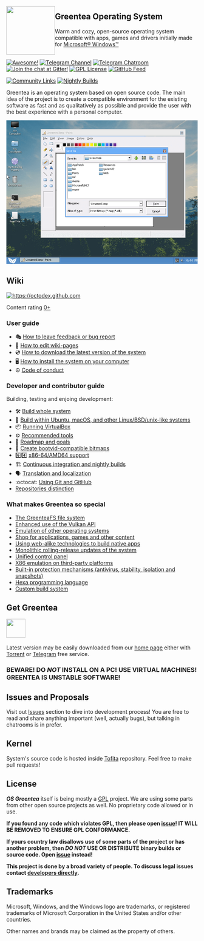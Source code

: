 [<img align="left" width="128px" height="128px" src="https://avatars0.githubusercontent.com/u/19654552" />](https://greenteaos.github.io)

## Greentea Operating System

Warm and cozy, open-source operating system compatible with apps, games and drivers initially made for [Microsoft® Windows™](https://en.wikipedia.org/wiki/Microsoft_Windows)
<br/><br/>

[![Awesome!](https://cdn.rawgit.com/sindresorhus/awesome/d7305f38d29fed78fa85652e3a63e154dd8e8829/media/badge.svg)](https://github.com/GreenteaOS/Tofita)
[![Telegram Channel](https://img.shields.io/badge/Telegram-Greentea%20NEWS-blue.svg)](https://telegram.me/greenteaos_news)
[![Telegram Chatroom](https://img.shields.io/badge/Telegram-Greentea%20ENG-blue.svg)](https://telegram.me/greenteaos)
[![Join the chat at Gitter!](https://img.shields.io/badge/Gitter-Join%20Chat-47B192.svg)](https://gitter.im/GreenteaOS/Lobby)
[![GPL License](https://img.shields.io/badge/License-GNU%20LGPLv3-green.svg?style=flat)](https://github.com/GreenteaOS/Greentea#license)
[![GitHub Feed](https://img.shields.io/badge/GitHub-Feed-0f9d58.svg?style=flat)](https://t.me/greenteaos_github)

[![Community Links](https://img.shields.io/badge/Community-Links-orange.svg?style=flat)](User-Guide/Community.md)
[![Nightly Builds](https://img.shields.io/badge/Nightly-Builds-ff69b4.svg?style=flat)](https://ci.appveyor.com/project/PeyTy/kernel-vwmh6/build/artifacts)

Greentea is an operating system based on open source code. The main idea of the project is to create a compatible environment for the existing software as fast and as qualitatively as possible and provide the user with the best experience with a personal computer.

![Screenshot](Images/screenshot.png?raw=true)

## Wiki

<a href="https://octodex.github.com"><img alt="https://octodex.github.com" src="https://cloud.githubusercontent.com/assets/3642643/17365226/9a2ee7b2-598d-11e6-8adb-42271309c3e0.png" width="256"></a>

Content rating [0+](https://en.wikipedia.org/wiki/Motion_picture_content_rating_system)

### User guide

* :performing_arts: [How to leave feedback or bug report](User-Guide/Issues.md)
* :book: [How to edit wiki-pages](User-Guide/Wiki-How.md)
* :cd: [How to download the latest version of the system](User-Guide/Download-Latest.md)
* :desktop_computer: [How to install the system on your computer](User-Guide/Installation.md)
* :peace_symbol: [Code of conduct](CODE_OF_CONDUCT.md)

### Developer and contributor guide

Building, testing and enjoing development:

* :hammer_and_wrench: [Build whole system](Developer-Guide/Build-Native.md)
* :wine_glass: [Build within Ubuntu, macOS, and other Linux/BSD/unix-like systems](Developer-Guide/Build-Wine.md)
* :package: [Running VirtualBox](Developer-Guide/VirtualBox-Config.md)
* :gear: [Recommended tools](Developer-Guide/Must-Have.md)
* :dart: [Roadmap and goals](Developer-Guide/Roadmap.md)
* :sunrise: [Create bootvid-compatible bitmaps](Developer-Guide/Create-bootvid-compatible-bitmaps.md)
* :six::four: [x86-64/AMD64 support](Developer-Guide/x64.md)
* :building_construction: [Continuous integration and nightly builds](Developer-Guide/CI.md)
* :speaking_head: [Translation and localization](Developer-Guide/Localization.md)
* :octocat: [Using Git and GitHub](Developer-Guide/Git-and-GitHub.md)
* [Repositories distinction](Developer-Guide/Repos.md)

### What makes Greentea so special

* [The GreenteaFS file system](User-Guide/Greentea-FS.md)
* [Enhanced use of the Vulkan API](User-Guide/Vulkan.md)
* [Emulation of other operating systems](User-Guide/Vulkan.md)
* [Shop for applications, games and other content](User-Guide/Shop.md)
* [Using web-alike technologies to build native apps](User-Guide/Web.md)
* [Monolithic rolling-release updates of the system](User-Guide/Rolling.md)
* [Unified control panel](User-Guide/Control-Panel.md)
* [X86 emulation on third-party platforms](Developer-Guide/x86.md)
* [Built-in protection mechanisms (antivirus, stability, isolation and snapshots)](User-Guide/Protection.md)
* [Hexa programming language](User-Guide/Hexa.md)
* [Custom build system](User-Guide/Build-System.md)

## Get Greentea

[<img width="50px" height="50px" src="https://cdn4.iconfinder.com/data/icons/ios-web-user-interface-multi-circle-flat-vol-6/512/Download_downloading_data_storage_folder-128.png" />](https://greenteaos.github.io/#download)

Latest version may be easily downloaded from our [home page](https://greenteaos.github.io/#download) either with [Torrent](https://www.bittorrent.com/bittorrent-free) or [Telegram](https://telegram.org) free service.

### BEWARE! DO *NOT* INSTALL ON A PC! USE VIRTUAL MACHINES! GREENTEA IS UNSTABLE SOFTWARE!

## Issues and Proposals

Visit out [Issues](https://github.com/GreenteaOS/Greentea/issues) section to dive into development process! You are free to read and share anything important (well, actually bugs), but talking in chatrooms is in prefer.

## Kernel

System's source code is hosted inside [Tofita](https://github.com/GreenteaOS/Tofita) repository. Feel free to make pull requests!

## License

___OS Greentea___ itself is being mostly a [GPL](https://en.wikipedia.org/wiki/GNU_General_Public_License) project. We are using some parts from other open source projects as well. No proprietary code allowed or in use.

**If you found any code which violates GPL, then please open [issue](https://github.com/GreenteaOS/Greentea/issues)! IT WILL BE REMOVED TO ENSURE GPL CONFORMANCE.**

**If yours country law disallows use of some parts of the project or has another problem, then *DO NOT* USE OR DISTRIBUTE binary builds or source code. Open [issue](https://github.com/GreenteaOS/Greentea/issues) instead!**

**This project is done by a broad variety of people. To discuss legal issues contact [developers directly](https://t.me/greenteaos).**

## Trademarks

Microsoft, Windows, and the Windows logo are trademarks, or registered trademarks of Microsoft Corporation in the United States and/or other countries.

Other names and brands may be claimed as the property of others.
